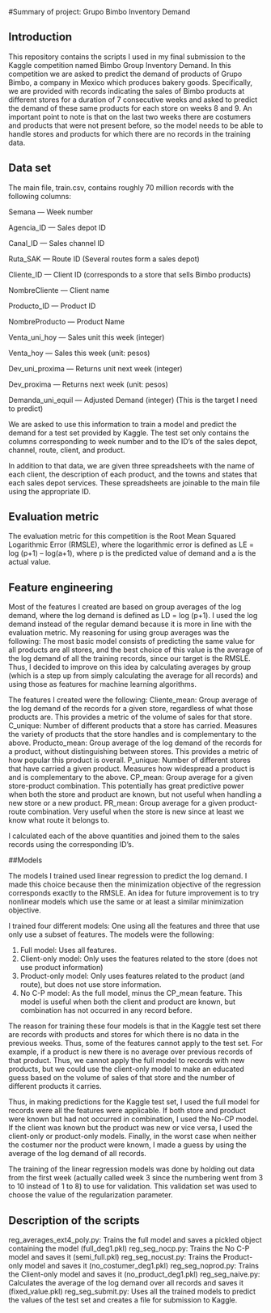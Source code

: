 #Summary of project: Grupo Bimbo Inventory Demand

## Introduction

This repository contains the scripts I used in my final submission to the Kaggle competition named Bimbo Group Inventory Demand. In this competition we are asked to predict the demand of products of Grupo Bimbo, a company in Mexico which produces bakery goods. Specifically, we are provided with records indicating the sales of Bimbo products at different stores for a duration of 7 consecutive weeks and asked to predict the demand of these same products for each store on weeks 8 and 9. An important point to note is that on the last two weeks there are costumers and products that were not present before, so the model needs to be able to handle stores and products for which there are no records in the training data.

## Data set

The main file, train.csv, contains roughly 70 million records with the following columns:

Semana — Week number

Agencia_ID — Sales depot ID

Canal_ID — Sales channel ID

Ruta_SAK — Route ID (Several routes form a sales depot)

Cliente_ID — Client ID (corresponds to a store that sells Bimbo products)

NombreCliente — Client name

Producto_ID — Product ID

NombreProducto — Product Name

Venta_uni_hoy — Sales unit this week (integer)

Venta_hoy — Sales this week (unit: pesos)

Dev_uni_proxima — Returns unit next week (integer)

Dev_proxima — Returns next week (unit: pesos)

Demanda_uni_equil — Adjusted Demand (integer) (This is the target I need to predict)

We are asked to use this information to train a model and predict the demand for a test set provided by Kaggle. The test set only contains the columns corresponding to week number and to the ID’s of the sales depot, channel, route, client, and product.

In addition to that data, we are given three spreadsheets with the name of each client, the description of each product, and the towns and states that each sales depot services. These spreadsheets are joinable to the main file using the appropriate ID.

## Evaluation metric

The evaluation metric for this competition is the Root Mean Squared Logarithmic Error (RMSLE), where the logarithmic error is defined as
LE = log (p+1) – log(a+1),
where p is the predicted value of demand and a is the actual value.

## Feature engineering

Most of the features I created are based on group averages of the log demand, where the log demand is defined as LD = log (p+1). I used the log demand instead of the regular demand because it is more in line with the evaluation metric. My reasoning for using group averages was the following: The most basic model consists of predicting the same value for all products are all stores, and the best choice of this value is the average of the log demand of all the training records, since our target is the RMSLE. Thus, I decided to improve on this idea by calculating averages by group (which is a step up from simply calculating the average for all records) and using those as features for machine learning algorithms.

The features I created were the following:
Cliente_mean: Group average of the log demand of the records for a given store, regardless of what those products are. This provides a metric of the volume of sales for that store.
C_unique: Number of different products that a store has carried. Measures the variety of products that the store handles and is complementary to the above.
Producto_mean: Group average of the log demand of the records for a product, without distinguishing between stores. This provides a metric of how popular this product is overall.
P_unique: Number of different stores that have carried a given product. Measures how widespread a product is and is complementary to the above.
CP_mean: Group average for a given store-product combination. This potentially has great predictive power when both the store and product are known, but not useful when handling a new store or a new product.
PR_mean: Group average for a given product-route combination. Very useful when the store is new since at least we know what route it belongs to.

I calculated each of the above quantities and joined them to the sales records using the corresponding ID’s. 

##Models

The models I trained used linear regression to predict the log demand. I made this choice because then the minimization objective of the regression corresponds exactly to the RMSLE. An idea for future improvement is to try nonlinear models which use the same or at least a similar minimization objective. 

I trained four different models: One using all the features and three that use only use a subset of features. The models were the following:
1. Full model: Uses all features.
2. Client-only model: Only uses the features related to the store (does not use product information)
3. Product-only model: Only uses features related to the product (and route), but does not use store information.
4. No C-P model: As the full model, minus the CP_mean feature. This model is useful when both the client and product are known, but combination has not occurred in any record before.


The reason for training these four models is that in the Kaggle test set there are records with products and stores for which there is no data in the previous weeks. Thus, some of the features cannot apply to the test set. For example, if a product is new there is no average over previous records of that product. Thus, we cannot apply the full model to records with new products, but we could use the client-only model to make an educated guess based on the volume of sales of that store and the number of different products it carries.

Thus, in making predictions for the Kaggle test set, I used the full model for records were all the features were applicable. If both store and product were known but had not occurred in combination, I used the No-CP model. If the client was known but the product was new or vice versa, I used the client-only or product-only models. Finally, in the worst case when neither the costumer nor the product were known, I made a guess by using the average of the log demand of all records.

The training of the linear regression models was done by holding out data from the first week (actually called week 3 since the numbering went from 3 to 10 instead of 1 to 8) to use for validation. This validation set was used to choose the value of the regularization parameter.

## Description of the scripts

reg_averages_ext4_poly.py: Trains the full model and saves a pickled object containing the model (full_deg1.pkl)
reg_seg_nocp.py: Trains the No C-P model and saves it (semi_full.pkl)
reg_seg_nocust.py: Trains the Product-only model and saves it (no_costumer_deg1.pkl)
reg_seg_noprod.py: Trains the Client-only model and saves it (no_product_deg1.pkl)
reg_seg_naive.py: Calculates the average of the log demand over all records and saves it (fixed_value.pkl)
reg_seg_submit.py: Uses all the trained models to predict the values of the test set and creates a file for submission to Kaggle.
